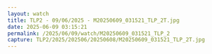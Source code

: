 ```yaml
---
layout: watch
title: TLP2 - 09/06/2025 - M20250609_031521_TLP_2T.jpg
date: 2025-06-09 03:15:21
permalink: /2025/06/09/watch/M20250609_031521_TLP_2
capture: TLP2/2025/202506/20250608/M20250609_031521_TLP_2T.jpg
---
```

